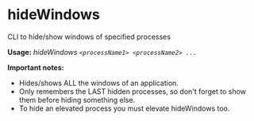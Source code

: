 # hideWindows
CLI to hide/show windows of specified processes

**Usage:** *hideWindows `<processName1> <processName2> ...`*

**Important notes:**

* Hides/shows ALL the windows of an application.
* Only remembers the LAST hidden processes, so don't forget to show them before hiding something else.
* To hide an elevated process you must elevate hideWindows too.
